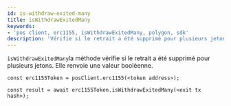 ```yaml
---
id: is-withdraw-exited-many
title: isWithdrawExitedMany
keywords:
- 'pos client, erc1155, isWithdrawExitedMany, polygon, sdk'
description: 'Vérifie si le retrait a été supprimé pour plusieurs jetons.'
---
```


`isWithdrawExitedMany`la méthode vérifie si le retrait a été supprimé pour plusieurs jetons. Elle renvoie une valeur booléenne.

```
const erc1155Token = posClient.erc1155(<token address>);

const result = await erc1155Token.isWithdrawExitedMany(<exit tx hash>);

```
